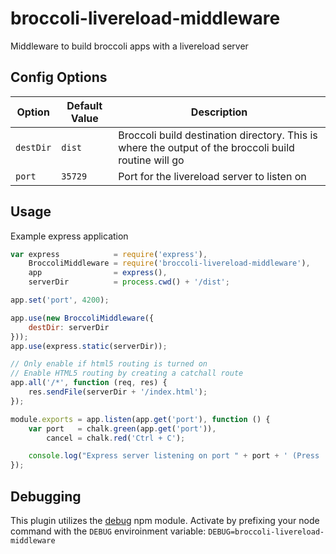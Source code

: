 # broccoli-livereload-middleware
Middleware to build broccoli apps with a livereload server

## Config Options
| Option    | Default Value | Description |
|-----------|---------------|-------------|
| `destDir` | `dist`        | Broccoli build destination directory. This is where the output of the broccoli build routine will go |
| `port`    | `35729`       | Port for the livereload server to listen on |

## Usage
Example express application

```js
var express            = require('express'),
    BroccoliMiddleware = require('broccoli-livereload-middleware'),
    app                = express(),
    serverDir          = process.cwd() + '/dist';

app.set('port', 4200);

app.use(new BroccoliMiddleware({
    destDir: serverDir
}));
app.use(express.static(serverDir));

// Only enable if html5 routing is turned on
// Enable HTML5 routing by creating a catchall route
app.all('/*', function (req, res) {
    res.sendFile(serverDir + '/index.html');
});

module.exports = app.listen(app.get('port'), function () {
    var port   = chalk.green(app.get('port')),
        cancel = chalk.red('Ctrl + C');

    console.log("Express server listening on port " + port + ' (Press ' + cancel + ' to stop)');
});
```

## Debugging
This plugin utilizes the [debug](https://www.npmjs.com/package/debug) npm module. Activate by prefixing your node command with the `DEBUG` enviroinment variable: `DEBUG=broccoli-livereload-middleware`
